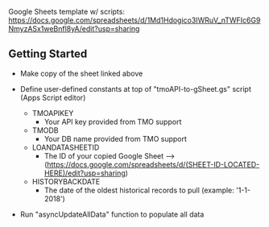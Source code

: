 Google Sheets template w/ scripts: https://docs.google.com/spreadsheets/d/1Md1Hdogico3IWRuV_nTWFIc6G9NmyzASx1weBnfl8yA/edit?usp=sharing

Getting Started
-----------------------------------------
- Make copy of the sheet linked above

- Define user-defined constants at top of "tmoAPI-to-gSheet.gs" script (Apps Script editor)
    - TMOAPIKEY
        - Your API key provided from TMO support
    - TMODB
        - Your DB name provided from TMO support
    - LOANDATASHEETID
        - The ID of your copied Google Sheet --> (https://docs.google.com/spreadsheets/d/(SHEET-ID-LOCATED-HERE)/edit?usp=sharing)
    - HISTORYBACKDATE
        - The date of the oldest historical records to pull (example: '1-1-2018')

- Run "asyncUpdateAllData" function to populate all data
